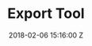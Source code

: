 ---
title: Export Tool
date: 2018-02-06 15:16:00 Z
position: 4
Block 0:
  Header: 
  Text: "Download customized OpenStreetMap Data for any region of the world in minutes"
  Image: "https://raw.githubusercontent.com/hotosm/osm-export-tool/master/ui/app/images/osm-buildings.png"
Block 1:
  Section: What is it?
  Header:  "The Export Tool is an open service that creates customized extracts of up-to-date OSM data in various file formats. Download and use the data simply by crediting the OpenStreetMap contributors."
  Text: "Created by the Humanitarian OpenStreetMap Team (HOT) and Geofabrik, with funding from USAID and the World Bank, the tool enables users to more easily obtain access to OSM data. The HOT Exports tool has been utilized and shared all over the world, however there are a limited set of regions available for exporting data, designed roughly to encompass areas of the world where HOT and humanitarian aid users are most active."  
  Image: https://cdn.hotosm.org/website/open-source.png
  Tools:
  - Name: Learn More
    URL: https://tasks.hotosm.org/
Block 2:
  Header: 
  Text: 
  Rectangle-1:
    Icon: fa-solid fa-circle-nodes
    Header: Download the data
    Highlight: Access up-to-date geospatial information from OpenStreetMap’s 1.3 million. Export and download maps in a variety of formats including OSM, ESRI Shapfile, SQLite, and Google Earth. Google Earth is a free downloadable program that anyone can use to access and customize existing geographic data. 
  Rectangle-2:
    Icon: fa-solid fa-download
    Header: OSM Features
    Highlight: Customize your downloads to select from the thousands of features like roads, buildings, education, emergency, telecomunications, etc or download everything in an area. 
  Rectangle-3:
    Icon: fa-solid fa-circle-nodes
    Header: Data Accessibility
    Highlight: Use the API for more flexibility, and connect your applications and software to OSM data directly to our database or simply download the data to use in your preferred GIS application. 
Block 3:
  Header: "How does it work?"
  Highlight: "Export tool allows you to access data in less than 5 minutes by following the steps below:"
  Text: "
  **1. Area selection**

  Select any area you want using a custom polygon or an entire country or region. 
  <br>
  <br>
  **2. Select the data**

  You can select specific features, otherwise download all available OSM features within the area. You can utilize this Download all OSM data checkbox listed in the Data tab. This will include all tags in the attributes, allowing you to filter the data you need or create a basemap out of exported features. 
  <br>
  <br>

  ![Export 1.png](https://cdn.hotosm.org/website/Export+1.png)
  <br>
  <br>
  **3. Data quality**

  The export tool has some metrics such as data completeness which gives you a quick peek about the area where you are planning to export! <br>
  <br>  
  **4. Select the format for download or APO**

  Select from formats like GeoJSON, Shapefile, Geopackage, Google Earth KML, Flatgeobuf, and CSV or use the API for faster outputs for those selected file formats and to connect to other applications."
  Image: "https://www.hotosm.org/uploads/export-tool-example.png" 
  Tools:
  - Name: Website
    URL: https://export.hotosm.org/v3/
  - Name: GitHub
    URL: https://github.com/hotosm/osm-export-tool
  - Name: HOT Docs
    URL: https://docs.hotosm.org/
Block 4:
  Header: Open Aerial Map (OAM)
  Text: OpenAerialMap is an open service to provide access to a commons of openly licensed imagery and map layer services. Download or contribute imagery to the growing commons of openly licensed imagery.
  Image: "https://cdn.hotosm.org/website/GAL+Group+for+Mapping+Tips+Post.jpg"
  Tools:
  - Name: Learn More
    URL: https://openaerialmap.org/
Block 5:
  Header: Field Mapping Tasking Manager (FMTM)
  Text: The FMTM is a standalone mobile and web application that works using OpenDataKit (ODK), a powerful data collection platform that leverages commonly-available mobile Android devices to enable people to input information including geospatial data in the field.
  Image: https://cdn.hotosm.org/website/open-source.png
  Tools:
  - Name: Learn More
    URL: https://fmtm.hotosm.org/
layout: product-pages
---